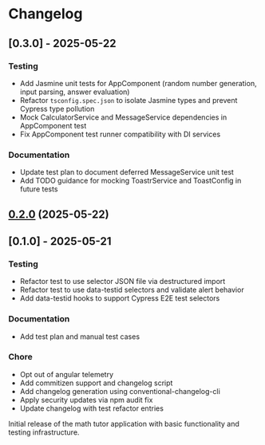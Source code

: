 # Changelog

## [0.3.0] - 2025-05-22

### Testing
* Add Jasmine unit tests for AppComponent (random number generation, input parsing, answer evaluation)
* Refactor `tsconfig.spec.json` to isolate Jasmine types and prevent Cypress type pollution
* Mock CalculatorService and MessageService dependencies in AppComponent test
* Fix AppComponent test runner compatibility with DI services

### Documentation
* Update test plan to document deferred MessageService unit test
* Add TODO guidance for mocking ToastrService and ToastConfig in future tests

## [0.2.0](Erikande/math-tutor-app/compare/v0.1.0...v0.2.0) (2025-05-22)

## [0.1.0] - 2025-05-21

### Testing
* Refactor test to use selector JSON file via destructured import
* Refactor test to use data-testid selectors and validate alert behavior
* Add data-testid hooks to support Cypress E2E test selectors

### Documentation
* Add test plan and manual test cases

### Chore
* Opt out of angular telemetry
* Add commitizen support and changelog script
* Add changelog generation using conventional-changelog-cli
* Apply security updates via npm audit fix
* Update changelog with test refactor entries

Initial release of the math tutor application with basic functionality and testing infrastructure.
